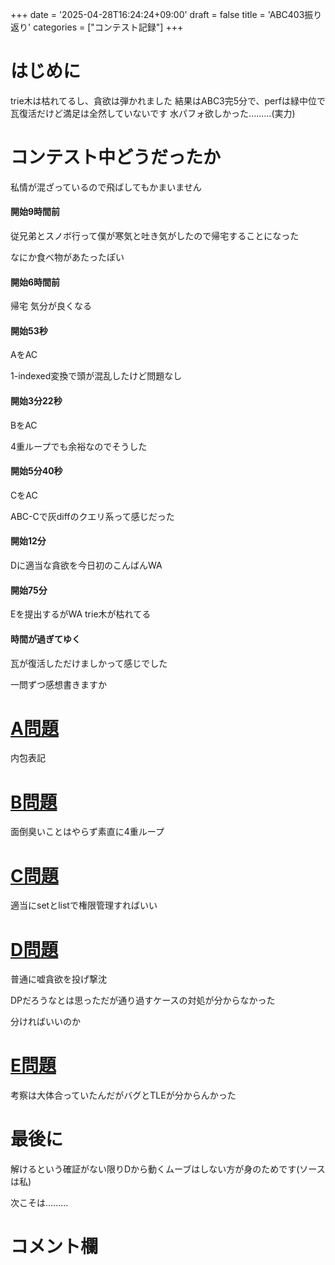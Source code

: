 +++
date = '2025-04-28T16:24:24+09:00'
draft = false
title = 'ABC403振り返り'
categories = ["コンテスト記録"]
+++

# はじめに

trie木は枯れてるし、貪欲は弾かれました
結果はABC3完5分で、perfは緑中位で瓦復活だけど満足は全然していないです
水パフォ欲しかった.........(実力)

# コンテスト中どうだったか

私情が混ざっているので飛ばしてもかまいません

#### 開始9時間前

従兄弟とスノボ行って僕が寒気と吐き気がしたので帰宅することになった

なにか食べ物があたったぽい

#### 開始6時間前

帰宅 気分が良くなる

#### 開始53秒

AをAC

1-indexed変換で頭が混乱したけど問題なし

#### 開始3分22秒

BをAC

4重ループでも余裕なのでそうした

#### 開始5分40秒

CをAC

ABC-Cで灰diffのクエリ系って感じだった

#### 開始12分

Dに適当な貪欲を今日初のこんばんWA

#### 開始75分

Eを提出するがWA
trie木が枯れてる

#### 時間が過ぎてゆく

瓦が復活しただけましかって感じでした

一問ずつ感想書きますか

# [A問題](https://atcoder.jp/contests/abc403/tasks/abc403_a)

内包表記

# [B問題](https://atcoder.jp/contests/abc403/tasks/abc403_b)

面倒臭いことはやらず素直に4重ループ

# [C問題](https://atcoder.jp/contests/abc403/tasks/abc403_c)

適当にsetとlistで権限管理すればいい

# [D問題](https://atcoder.jp/contests/abc403/tasks/abc403_d)

普通に嘘貪欲を投げ撃沈

DPだろうなとは思っただが通り過すケースの対処が分からなかった

分ければいいのか

# [E問題](https://atcoder.jp/contests/abc403/tasks/abc403_e)

考察は大体合っていたんだがバグとTLEが分からんかった

# 最後に

解けるという確証がない限りDから動くムーブはしない方が身のためです(ソースは私)

次こそは.........

# コメント欄

<script src="https://utteranc.es/client.js"
        repo="hidehic0/blog"
        issue-term="pathname"
        label="Comment"
        theme="github-light"
        crossorigin="anonymous"
        async>
</script>

